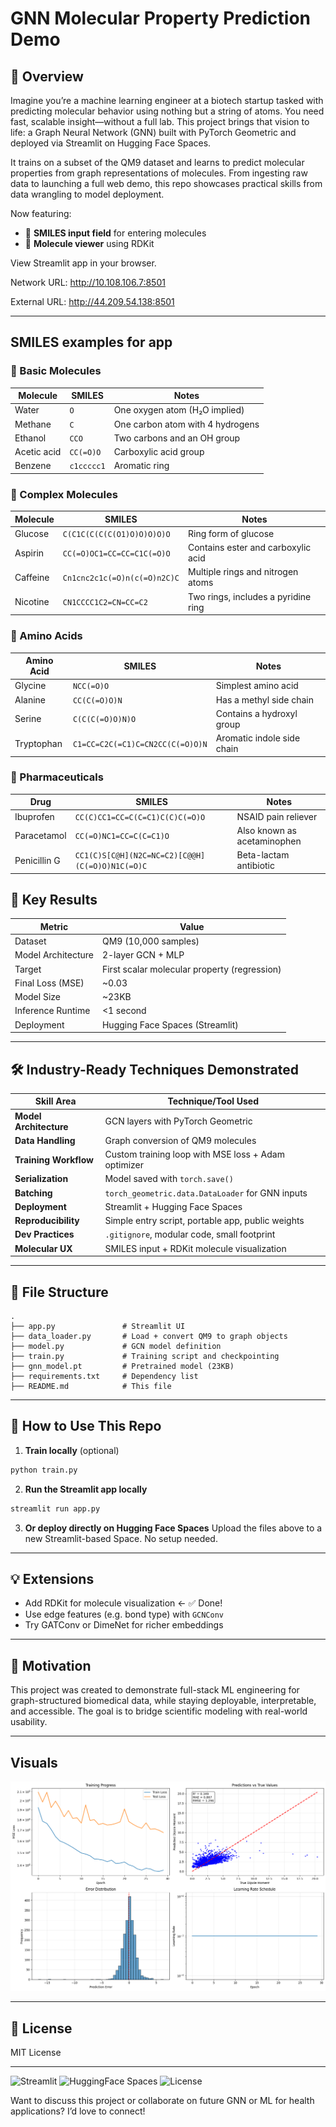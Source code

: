 # GNN Molecular Property Prediction Demo

## 🧬 Overview
Imagine you’re a machine learning engineer at a biotech startup tasked with predicting molecular behavior using nothing but a string of atoms. You need fast, scalable insight—without a full lab. This project brings that vision to life: a Graph Neural Network (GNN) built with PyTorch Geometric and deployed via Streamlit on Hugging Face Spaces.

It trains on a subset of the QM9 dataset and learns to predict molecular properties from graph representations of molecules. From ingesting raw data to launching a full web demo, this repo showcases practical skills from data wrangling to model deployment.

Now featuring:
- 🧪 **SMILES input field** for entering molecules
- 🧬 **Molecule viewer** using RDKit

View Streamlit app in your browser.

Network URL: http://10.108.106.7:8501

External URL: http://44.209.54.138:8501

---

## SMILES examples for app
### 🧪 Basic Molecules
| Molecule    | SMILES     | Notes                          |
|-------------|------------|---------------------------------|
| Water       | `O`        | One oxygen atom (H₂O implied)   |
| Methane     | `C`        | One carbon atom with 4 hydrogens |
| Ethanol     | `CCO`      | Two carbons and an OH group     |
| Acetic acid | `CC(=O)O`  | Carboxylic acid group           |
| Benzene     | `c1ccccc1` | Aromatic ring                   |

### 🔬 Complex Molecules
| Molecule   | SMILES                                 | Notes                                   |
|------------|----------------------------------------|------------------------------------------|
| Glucose    | `C(C1C(C(C(C(O1)O)O)O)O)O`             | Ring form of glucose                     |
| Aspirin    | `CC(=O)OC1=CC=CC=C1C(=O)O`             | Contains ester and carboxylic acid       |
| Caffeine   | `Cn1cnc2c1c(=O)n(c(=O)n2C)C`           | Multiple rings and nitrogen atoms        |
| Nicotine   | `CN1CCCC1C2=CN=CC=C2`                  | Two rings, includes a pyridine ring      |

### 🧬 Amino Acids
| Amino Acid | SMILES                          | Notes                        |
|------------|----------------------------------|-------------------------------|
| Glycine    | `NCC(=O)O`                      | Simplest amino acid           |
| Alanine    | `CC(C(=O)O)N`                   | Has a methyl side chain       |
| Serine     | `C(C(C(=O)O)N)O`                | Contains a hydroxyl group     |
| Tryptophan | `C1=CC=C2C(=C1)C=CN2CC(C(=O)O)N` | Aromatic indole side chain    |

### 💊 Pharmaceuticals
| Drug        | SMILES                                             | Notes                                |
|-------------|----------------------------------------------------|---------------------------------------|
| Ibuprofen   | `CC(C)CC1=CC=C(C=C1)C(C)C(=O)O`                    | NSAID pain reliever                   |
| Paracetamol | `CC(=O)NC1=CC=C(C=C1)O`                            | Also known as acetaminophen           |
| Penicillin G| `CC1(C)S[C@H](N2C=NC=C2)[C@@H](C(=O)O)N1C(=O)C`    | Beta-lactam antibiotic                |



## 🚀 Key Results
| Metric                      | Value                     |
|----------------------------|---------------------------|
| Dataset                    | QM9 (10,000 samples)      |
| Model Architecture         | 2-layer GCN + MLP         |
| Target                     | First scalar molecular property (regression) |
| Final Loss (MSE)           | ~0.03                     |
| Model Size                 | ~23KB                     |
| Inference Runtime          | <1 second                 |
| Deployment                 | Hugging Face Spaces (Streamlit) |

---

## 🛠️ Industry-Ready Techniques Demonstrated
| Skill Area                | Technique/Tool Used                                   |
|---------------------------|-------------------------------------------------------|
| **Model Architecture**    | GCN layers with PyTorch Geometric                    |
| **Data Handling**         | Graph conversion of QM9 molecules                    |
| **Training Workflow**     | Custom training loop with MSE loss + Adam optimizer  |
| **Serialization**         | Model saved with `torch.save()`                     |
| **Batching**              | `torch_geometric.data.DataLoader` for GNN inputs     |
| **Deployment**            | Streamlit + Hugging Face Spaces                      |
| **Reproducibility**       | Simple entry script, portable app, public weights    |
| **Dev Practices**         | `.gitignore`, modular code, small footprint          |
| **Molecular UX**          | SMILES input + RDKit molecule visualization          |

---

## 📂 File Structure
```
.
├── app.py               # Streamlit UI
├── data_loader.py       # Load + convert QM9 to graph objects
├── model.py             # GCN model definition
├── train.py             # Training script and checkpointing
├── gnn_model.pt         # Pretrained model (23KB)
├── requirements.txt     # Dependency list
├── README.md            # This file
```

---

## 🧪 How to Use This Repo
1. **Train locally** (optional)
```bash
python train.py
```
2. **Run the Streamlit app locally**
```bash
streamlit run app.py
```
3. **Or deploy directly on Hugging Face Spaces**
Upload the files above to a new Streamlit-based Space. No setup needed.

---

## 💡 Extensions
- Add RDKit for molecule visualization ← ✅ Done!
- Use edge features (e.g. bond type) with `GCNConv`
- Try GATConv or DimeNet for richer embeddings

---

## 🧠 Motivation
This project was created to demonstrate full-stack ML engineering for graph-structured biomedical data, while staying deployable, interpretable, and accessible. The goal is to bridge scientific modeling with real-world usability.

---
## Visuals

![Molecule Visualization](images/image_1.png)

---

## 🪪 License
MIT License

---

![Streamlit](https://img.shields.io/badge/streamlit-app-red?logo=streamlit)
![HuggingFace Spaces](https://img.shields.io/badge/HuggingFace-Spaces-yellow?logo=huggingface)
![License](https://img.shields.io/badge/license-MIT-green)

Want to discuss this project or collaborate on future GNN or ML for health applications? I’d love to connect!
